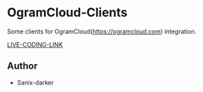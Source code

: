 # OgramCloud-Clients

Some clients for OgramCloud(https://ogramcloud.com) integration.

[LIVE-CODING-LINK](https://www.youtube.com/watch?v=xQzYaPuU0D0)

## Author

- Sanix-darker
